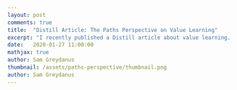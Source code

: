 ```yaml
---
layout: post
comments: true
title:  "Distill Article: The Paths Perspective on Value Learning"
excerpt: "I recently published a Distill article about value learning. This post includes a link to the article and some meta-commentary about the Distill format."
date:   2020-01-27 11:00:00
mathjax: true
author: Sam Greydanus
thumbnail: /assets/paths-perspective/thumbnail.png
author: Sam Greydanus
---
```


<div>
	<style>
		#linkbutton:link, #linkbutton:visited {
		  padding: 6px 0px;
		  text-decoration: none;
		  display: inline-block;

		  border: 2px solid #777;
		  padding: 10px;
		  font-size: 20px;
		  width: 300px;
		  text-align: center;
		  color: #999;
		  margin: 0px auto;
		  cursor: pointer;
		  margin-bottom: 10px;
		}

		#linkbutton:hover, #linkbutton:active {
		  background-color: rgba(245, 245, 245);
		}
	</style>
</div>

I recently published a Distill article about value learning. This post includes a link to the article and some meta-commentary about the Distill format.

<div class="imgcap_noborder" style="display: block; margin-left: auto; margin-right: auto; width:100%">
	<a href="https://distill.pub/2019/paths-perspective-on-value-learning/" id="linkbutton" target="_blank" style="margin-right: 10px;">Read this article on Distill</a>
</div>

<div class="imgcap_noborder" style="display: block; margin-left: auto; margin-right: auto; width:100%">
	<a href="https://distill.pub/2019/paths-perspective-on-value-learning/" target="_blank">
		<img src="/assets/paths-perspective/screenshot.png">
	</a>
</div>

## Thoughts on Distill

I've admired Distill since its inception. Early on I could tell by the clean diagrams, interactive demos, and digestible prose that the authors knew a lot about their craft. On top of that, I was excited because Distill filled two important niches.

**Niche 1: Repaying research debt.** Our field has a rapid publication cycle and most researchers write more than one paper per year. The unintended consequence is that many of these papers are poorly written, quickly outdated, or even flat-out incorrect. Distill's solution has been to collect the most important ideas and insights of machine learning in one place, without all the noise. In my experience this works well; I often learn as much from reading one Distill paper as I would from ten conference papers.

<!-- <div class="imgcap" style="display: block; margin-left: auto; margin-right: auto; width:53%">
	<img src="/assets/paths-perspective/arxiv-papers.jpeg">
	<div class="thecap" style="text-align:left; width:100%"><b>Figure 2.</b> The number of ML papers on arXiv is rapidly increasing (plot credit: <a href="https://t.co/6tjdLocleT?amp=1">Jeff Dean</a>). With this flood of new papers, much more "publication noise" has entered our field. Distill is one promising medium for separating the signal from the noise.</div>
</div> -->

<div class="imgcap_noborder" style="display: block; margin-left: auto; margin-right: auto; width:52%">
	<!-- <img src="/assets/paths-perspective/research-debt.jpg"> -->
	<img src="/assets/paths-perspective/arxiv-papers.jpeg">
	<div class="thecap" style="text-align:left; width:100%"><b>Figure 1.</b> The number of ML papers uploaded to ArXiv has increased exponentially in recent years. Distill aims to <a href="https://distill.pub/2017/research-debt/">reduce publication noise</a> by summarizing key research ideas in a low-volume, peer-reviewed setting.</div>
</div>

**Niche 2: Highlighting qualitative results.** These days, it can be difficult to publish a deep learning paper [without a nice table showing that your approach achieves state-of-the-art results](https://twitter.com/TacoCohen/status/1073902391270014976). These tables are certainly important, but a qualitative understanding of _what_ the model is doing and _why_ is just as important. Distill prioritizes these "science of deep learning" questions as Chris Olah told me, "because there is so much more to a neural network than its test loss."

<div class="imgcap_noborder" style="display: block; margin-left: auto; margin-right: auto; width:43%">
	<img src="/assets/paths-perspective/flowers.jpeg" style="width:70%">
	<div class="thecap" style="text-align:left; width:100%"><b>Figure 2.</b> Distill advocates <a href="https://distill.pub/2017/feature-visualization/">visualization</a> <a href="https://distill.pub/2018/differentiable-parameterizations/">techniques</a> that help researchers answer qualitative questions about their models.</div>
</div>

## My experience with Distill

Writing a Distill article is Type 2 fun. It's not easy and it's not comfortable but it will make you a better researcher. My experience involved a lot of background research (re-reading Sutton's RL textbook and watching David Silver's lectures on YouTube) and a lot of work at a whiteboard. During the drafting process I had to delete everything and start from scratch a couple times. At times the process was frustrating and painful, but I sincerely believe that most of it was "growing pains" because I was pushing myself to create something really excellent.

Writing a Distill article is not an individual pursuit. I was fortunate enough to work with Chris Olah and others from the editorial team. The editors have high standards but they make a sincere effort to get new people involved. They spent a lot of time teaching me the skills and thought processes I needed in order to make the article shine.

**Advice.** My main advice is that _writing a Distill article is not like writing a conference paper_. If you approach it with the same expectations, you will be sad. If you approach it with different expectations, you will be happy. A few key differences:

<ul style="list-style-type:disc;">
	<li><u>Audience</u>. Your audience is no longer your reviewers plus a smattering of people who study what you study. Now your audience is anyone who cares about ML research. When I write a conference paper, I imagine I'm explaining my results to one of my professors. When I write a Distill article, I imagine I'm explaining my results to a smart undergraduate.</li>
	<li><u>The story you tell</u>. Many conference papers target a shortcoming of previous work and propose a better solution. Distill articles read more like natural science articles: the author collects data, analyzes it, and then reports what they found. A good example is <a href="https://distill.pub/2019/activation-atlas/">Activation Atlases</a> where the authors <i>observe</i> the features of a vision model, <i>hypothesize</i> about what they are doing, and then <i>verify</i> the hypothesis. Some articles such as <a href="https://distill.pub/2016/misread-tsne/">How to Use T-SNE Effectively</a> don't even report new knowledge and instead focus on explaining a known concept really well.</li>
	<li><u>Diagrams and demos</u>. Diagrams and interactive demos matter a lot. You don't have to be a professional graphic designer, but you should be ready to make your figures in Illustrator, code your demos in JavaScript, and put lots of thought and time into making things beautiful. Your Distill article shouldn't be something that you could just as easily post to ArXiv; rather, it should let the reader engage more deeply with your work via videos, demos, and interactive diagrams – things that PDFs can't handle.</li>
	<li><u>Time to submission</u>. From the initial idea to the final draft, you'll need about twice as much time as you'd need for a conference paper.</li>
	<li><u>Time of review process</u>. Plan on the review process also taking about twice as long.</li>
	<li><u>Sense of wonder</u>. The very best modes of science communication have a way of inspiring wonder and excitement in their audience. Distill is no exception. Its articles help young researchers see the beauty and promise of the field in a way that conference papers, textbooks, and boring lectures cannot. An implicit part of writing a Distill article involves channeling your "sense of wonder" so that your readers can experience it too.</li>
</ul>

**Takeaway.** I had a good experience working with Distill and would recommend it to others. I'm happy to answer specific questions about the process over email.


